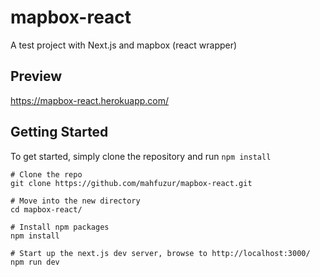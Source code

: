 # mapbox-react
A test project with Next.js and mapbox (react wrapper)

## Preview

https://mapbox-react.herokuapp.com/

## Getting Started

To get started, simply clone the repository and run `npm install`

```
# Clone the repo
git clone https://github.com/mahfuzur/mapbox-react.git

# Move into the new directory
cd mapbox-react/

# Install npm packages
npm install

# Start up the next.js dev server, browse to http://localhost:3000/
npm run dev
```
